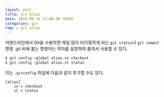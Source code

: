 ```yaml
---
layout: post
title: Git Alias
date: 2018-09-18 22:00:00 +0900
categories: git
tags : git alias
---
```


커맨드라인에서 Git을 사용하면 제일 많이 타이핑하게 되는  `git status`나 `git commit`  명령.
git 뒤에 붙는 명령어는 약자를 설정하여 줄여서 사용할 수 있다.

```sh
$ git config —global alias.co checkout
$ git config —global alias.st status
```

이는 `.gitconfig` 파일에 다음과 같이 추가할 수도 있다.
```
[alias]
    co = checkout
    st = status
```
